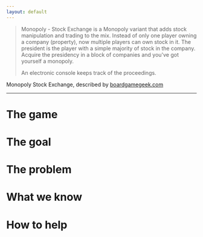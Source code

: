 ```yaml
---
layout: default
---
```


> Monopoly - Stock Exchange is a Monopoly variant that adds stock manipulation and trading to the mix.
> Instead of only one player owning a company (property), now multiple players can own stock in it.
> The president is the player with a simple majority of stock in the company.
> Acquire the presidency in a block of companies and you've got yourself a monopoly.
>
> An electronic console keeps track of the proceedings.

Monopoly Stock Exchange, described by [boardgamegeek.com](https://boardgamegeek.com/boardgame/3065/monopoly-stock-exchange)

---

# The game

# The goal
 
# The problem

# What we know

# How to help
